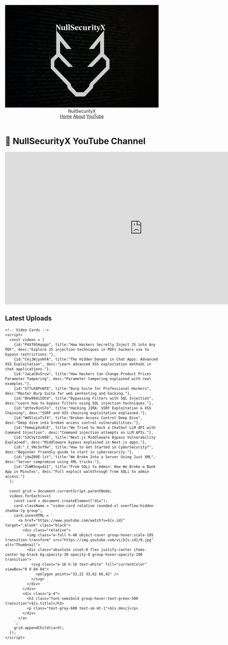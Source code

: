 <header class="flex justify-between items-center mb-4 px-6 py-4">
  <div class="flex items-center space-x-4">
    <img src="/assets/images/logo.png" alt="Logo" class="h-10 w-10 rounded-full">
    <span class="text-2xl font-bold">NullSecurityX</span>
  </div>
  <nav class="space-x-6">
    <a href="{{ '/' | relative_url }}" class="hover:text-green-400 transition">Home</a>
    <a href="{{ '/about' | relative_url }}" class="hover:text-green-400 transition">About</a>
    <a href="{{ '/youtube' | relative_url }}" class="hover:text-green-400 transition">YouTube</a>
  </nav>
</header>

<main class="px-6">
  <h1 class="text-3xl font-bold text-center mb-6">🎥 NullSecurityX YouTube Channel</h1>

  <div class="flex justify-center mb-12">
    <iframe class="rounded-xl shadow-xl" width="900" height="500"
      src="https://www.youtube.com/embed/P4Xf0SHqqqo"
      title="Latest NullSecurityX Video"
      frameborder="0"
      allow="accelerometer; autoplay; clipboard-write; encrypted-media; gyroscope; picture-in-picture"
      allowfullscreen>
    </iframe>
  </div>

  <h2 class="text-2xl font-semibold text-center mb-6">Latest Uploads</h2>

  <div class="grid grid-cols-1 sm:grid-cols-2 md:grid-cols-3 lg:grid-cols-4 gap-6">
    
    <!-- Video Cards -->
    <script>
      const videos = [
        {id:"P4Xf0SHqqqo", title:"How Hackers Secretly Inject JS into Any PDF", desc:"Explore JS injection techniques in PDFs hackers use to bypass restrictions."},
        {id:"CejJWjyokFA", title:"The Hidden Danger in Chat Apps: Advanced XSS Exploitation", desc:"Learn advanced XSS exploitation methods in chat applications."},
        {id:"JaLaC0vSrcw", title:"How Hackers Can Change Product Prices Parameter Tampering", desc:"Parameter tampering explained with real examples."},
        {id:"Sf7LK8PnNf8", title:"Burp Suite for Professional Hackers", desc:"Master Burp Suite for web pentesting and hacking."},
        {id:"BVw994iIQtU", title:"Bypassing Filters with SQL Injection", desc:"Learn how to bypass filters using SQL injection techniques."},
        {id:"qtYev9inS7o", title:"Hacking JIRA: SSRF Exploitation & XSS Chaining", desc:"SSRF and XSS chaining exploitation explained."},
        {id:"Wd5lxLxTsf4", title:"Broken Access Control Deep Dive", desc:"Deep dive into broken access control vulnerabilities."},
        {id:"FmmwLpXz8cE", title:"We Tried to Hack a Chatbot LLM API with Command Injection", desc:"Command injection attempts on LLM APIs."},
        {id:"S3CVytIv098", title:"Next.js Middleware Bypass Vulnerability Explained", desc:"Middleware bypass explained in Next.js apps."},
        {id:"_C_VNc5of9w", title:"How to Get Started in CyberSecurity?", desc:"Beginner friendly guide to start in cybersecurity."},
        {id:"jdwZ09E-lsY", title:"We Broke Into a Server Using Just XML", desc:"Server compromise using XML tricks."},
        {id:"ZsWR5nqxdzI", title:"From SQLi to Admin: How We Broke a Bank App in Minutes", desc:"Full exploit walkthrough from SQLi to admin access."}
      ];

      const grid = document.currentScript.parentNode;
      videos.forEach(v=>{
        const card = document.createElement("div");
        card.className = "video-card relative rounded-xl overflow-hidden shadow-lg group";
        card.innerHTML = `
          <a href="https://www.youtube.com/watch?v=${v.id}" target="_blank" class="block">
            <div class="relative">
              <img class="w-full h-48 object-cover group-hover:scale-105 transition-transform" src="https://img.youtube.com/vi/${v.id}/0.jpg" alt="Thumbnail">
              <div class="absolute inset-0 flex justify-center items-center bg-black bg-opacity-30 opacity-0 group-hover:opacity-100 transition">
                <svg class="w-16 h-16 text-white" fill="currentColor" viewBox="0 0 84 84">
                  <polygon points="33,22 33,62 66,42" />
                </svg>
              </div>
            </div>
            <div class="p-4">
              <h3 class="font-semibold group-hover:text-green-500 transition">${v.title}</h3>
              <p class="text-gray-600 text-sm mt-1">${v.desc}</p>
            </div>
          </a>
        `;
        grid.appendChild(card);
      });
    </script>

  </div>
</main>
